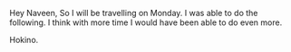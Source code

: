 Hey Naveen, 
So I will be travelling on Monday.
I was able to do the following. I think with more time I would have been able to do even more.

Hokino.
